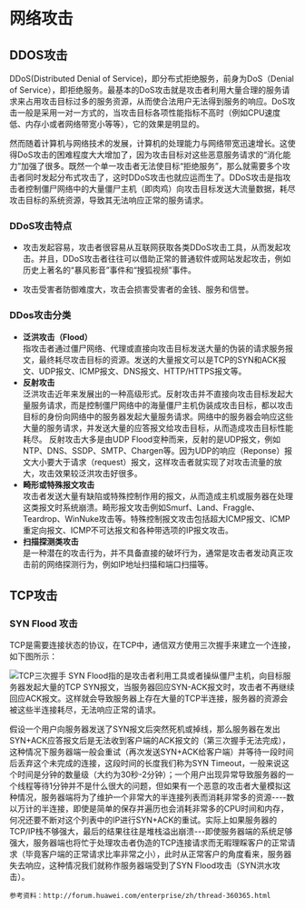 网络攻击
======
DDOS攻击
------
DDoS(Distributed Denial of Service)，即分布式拒绝服务，前身为DoS（Denial of Service），即拒绝服务。最基本的DoS攻击就是攻击者利用大量合理的服务请求来占用攻击目标过多的服务资源，从而使合法用户无法得到服务的响应。DoS攻击一般是采用一对一方式的，当攻击目标各项性能指标不高时（例如CPU速度低、内存小或者网络带宽小等等），它的效果是明显的。

然而随着计算机与网络技术的发展，计算机的处理能力与网络带宽迅速增长。这使得DoS攻击的困难程度大大增加了，因为攻击目标对这些恶意服务请求的“消化能力”加强了很多。既然一个单一攻击者无法使目标“拒绝服务”，那么就需要多个攻击者同时发起分布式攻击了，这时DDoS攻击也就应运而生了。DDoS攻击是指攻击者控制僵尸网络中的大量僵尸主机（即肉鸡）向攻击目标发送大流量数据，耗尽攻击目标的系统资源，导致其无法响应正常的服务请求。


### DDoS攻击特点
* 攻击发起容易，攻击者很容易从互联网获取各类DDoS攻击工具，从而发起攻击。并且，DDoS攻击者往往可以借助正常的普通软件或网站发起攻击，例如历史上著名的“暴风影音”事件和“搜狐视频”事件。

* 攻击受害者防御难度大，攻击会损害受害者的金钱、服务和信誉。

### DDos攻击分类
* **泛洪攻击（Flood）**  
指攻击者通过僵尸网络、代理或直接向攻击目标发送大量的伪装的请求服务报文，最终耗尽攻击目标的资源。发送的大量报文可以是TCP的SYN和ACK报文、UDP报文、ICMP报文、DNS报文、HTTP/HTTPS报文等。
* **反射攻击**  
泛洪攻击近年来发展出的一种高级形式。反射攻击并不直接向攻击目标发起大量服务请求，而是控制僵尸网络中的海量僵尸主机伪装成攻击目标，都以攻击目标的身份向网络中的服务器发起大量服务请求。网络中的服务器会响应这些大量的服务请求，并发送大量的应答报文给攻击目标，从而造成攻击目标性能耗尽。
反射攻击大多是由UDP Flood变种而来，反射的是UDP报文，例如NTP、DNS、SSDP、SMTP、Chargen等。因为UDP的响应（Reponse）报文大小要大于请求（request）报文，这样攻击者就实现了对攻击流量的放大，攻击效果较泛洪攻击好很多。
* **畸形或特殊报文攻击**  
攻击者发送大量有缺陷或特殊控制作用的报文，从而造成主机或服务器在处理这类报文时系统崩溃。畸形报文攻击例如Smurf、Land、Fraggle、Teardrop、WinNuke攻击等。特殊控制报文攻击包括超大ICMP报文、ICMP重定向报文、ICMP不可达报文和各种带选项的IP报文攻击。
* **扫描探测类攻击**  
是一种潜在的攻击行为，并不具备直接的破坏行为，通常是攻击者发动真正攻击前的网络探测行为，例如IP地址扫描和端口扫描等。


TCP攻击
------
### SYN Flood 攻击

TCP是需要连接状态的协议，在TCP中，通信双方使用三次握手来建立一个连接，如下图所示：

![TCP三次握手](http://blog.chinaunix.net/attachment/201304/8/22312037_1365405910EROI.png)
SYN Flood指的是攻击者利用工具或者操纵僵尸主机，向目标服务器发起大量的TCP SYN报文，当服务器回应SYN-ACK报文时，攻击者不再继续回应ACK报文。这样就会导致服务器上存在大量的TCP半连接，服务器的资源会被这些半连接耗尽，无法响应正常的请求。

假设一个用户向服务器发送了SYN报文后突然死机或掉线，那么服务器在发出SYN+ACK应答报文后是无法收到客户端的ACK报文的（第三次握手无法完成），这种情况下服务器端一般会重试（再次发送SYN+ACK给客户端）并等待一段时间后丢弃这个未完成的连接，这段时间的长度我们称为SYN Timeout，一般来说这个时间是分钟的数量级（大约为30秒-2分钟）；一个用户出现异常导致服务器的一个线程等待1分钟并不是什么很大的问题，但如果有一个恶意的攻击者大量模拟这种情况，服务器端将为了维护一个非常大的半连接列表而消耗非常多的资源----数以万计的半连接，即使是简单的保存并遍历也会消耗非常多的CPU时间和内存，何况还要不断对这个列表中的IP进行SYN+ACK的重试。实际上如果服务器的TCP/IP栈不够强大，最后的结果往往是堆栈溢出崩溃---即使服务器端的系统足够强大，服务器端也将忙于处理攻击者伪造的TCP连接请求而无暇理睬客户的正常请求（毕竟客户端的正常请求比率非常之小），此时从正常客户的角度看来，服务器失去响应，这种情况我们就称作服务器端受到了SYN Flood攻击（SYN洪水攻击）。


`参考资料：http://forum.huawei.com/enterprise/zh/thread-360365.html`

